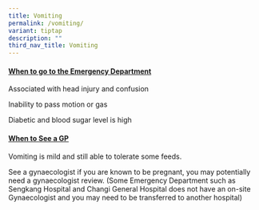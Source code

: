 ```yaml
---
title: Vomiting
permalink: /vomiting/
variant: tiptap
description: ""
third_nav_title: Vomiting
---
```

<h4><strong><u>When to go to the Emergency Department</u></strong></h4>
<p></p>
<p>Associated with head injury and confusion</p>
<p></p>
<p>Inability to pass motion or gas</p>
<p></p>
<p>Diabetic and blood sugar level is high</p>
<p></p>
<p></p>
<h4><strong><u>When to See a GP</u></strong></h4>
<p></p>
<p>Vomiting is mild and still able to tolerate some feeds.</p>
<p></p>
<p>See a gynaecologist if you are known to be pregnant, you may potentially
need a gynaecologist review. (Some Emergency Department such as Sengkang
Hospital and Changi General Hospital does not have an on-site Gynaecologist
and you may need to be transferred to another hospital)</p>
